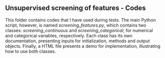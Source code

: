 ## Unsupervised screening of features - Codes

This folder contains codes that I have used during tests. The main Python script, however, is named *screening_features.py*, which contains two classes: *screening_continuous* and *screening_categorical*, for numerical and categorical variables, respectively. Each class has its own documentation, presenting inputs for initialization, methods and output objects. Finally, a HTML file presents a demo for implementation, illustrating how to use both classes.
